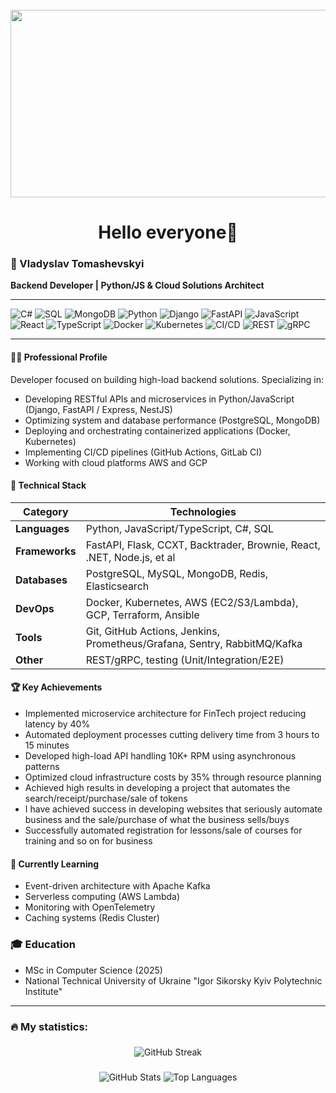 <br clear="both">

<div align="center">
  <img height="300" width="600" src="https://user-images.githubusercontent.com/74038190/225813708-98b745f2-7d22-48cf-9150-083f1b00d6c9.gif"  />
</div>

###

<h1 align="center">Hello everyone👋</h1>




### 🚀 Vladyslav Tomashevskyi

**Backend Developer | Python/JS & Cloud Solutions Architect**

---

![C#](https://img.shields.io/badge/-C%23-239120?logo=c-sharp&logoColor=white)
![SQL](https://img.shields.io/badge/-SQL-4479A1?logo=postgresql&logoColor=white)
![MongoDB](https://img.shields.io/badge/-MongoDB-47A248?logo=mongodb&logoColor=white)
![Python](https://img.shields.io/badge/-Python-3776AB?logo=python&logoColor=white)
![Django](https://img.shields.io/badge/-Django-092E20?logo=django&logoColor=white)
![FastAPI](https://img.shields.io/badge/-FastAPI-009688?logo=fastapi&logoColor=white)
![JavaScript](https://img.shields.io/badge/-JavaScript-F7DF1E?logo=javascript&logoColor=black)
![React](https://img.shields.io/badge/-React-61DAFB?logo=react&logoColor=white)
![TypeScript](https://img.shields.io/badge/-TypeScript-3178C6?logo=typescript&logoColor=white)
![Docker](https://img.shields.io/badge/-Docker-2496ED?logo=docker&logoColor=white)
![Kubernetes](https://img.shields.io/badge/-Kubernetes-326CE5?logo=kubernetes&logoColor=white)
![CI/CD](https://img.shields.io/badge/-CI/CD-2088FF?logo=githubactions&logoColor=white)
![REST](https://img.shields.io/badge/-REST%20API-FF6F00?logo=fastapi&logoColor=white)
![gRPC](https://img.shields.io/badge/-gRPC-448AFF?logo=grpc&logoColor=white)

---

#### 👨‍💻 Professional Profile
Developer focused on building high-load backend solutions. Specializing in:
- Developing RESTful APIs and microservices in Python/JavaScript (Django, FastAPI / Express, NestJS)
- Optimizing system and database performance (PostgreSQL, MongoDB)
- Deploying and orchestrating containerized applications (Docker, Kubernetes)
- Implementing CI/CD pipelines (GitHub Actions, GitLab CI)
- Working with cloud platforms AWS and GCP

#### 🔧 Technical Stack
| Category       | Technologies                                                                 |
|----------------|------------------------------------------------------------------------------|
| **Languages**  | Python, JavaScript/TypeScript, C#, SQL                                       |
| **Frameworks** | FastAPI, Flask, CCXT, Backtrader, Brownie, React, .NET, Node.js, et al       |
| **Databases**  | PostgreSQL, MySQL, MongoDB, Redis, Elasticsearch                             |
| **DevOps**     | Docker, Kubernetes, AWS (EC2/S3/Lambda), GCP, Terraform, Ansible             |
| **Tools**      | Git, GitHub Actions, Jenkins, Prometheus/Grafana, Sentry, RabbitMQ/Kafka     |
| **Other**      | REST/gRPC, testing (Unit/Integration/E2E)                                    |

#### 🏆 Key Achievements
- Implemented microservice architecture for FinTech project reducing latency by 40%
- Automated deployment processes cutting delivery time from 3 hours to 15 minutes
- Developed high-load API handling 10K+ RPM using asynchronous patterns
- Optimized cloud infrastructure costs by 35% through resource planning
- Achieved high results in developing a project that automates the search/receipt/purchase/sale of tokens
- I have achieved success in developing websites that seriously automate business and the sale/purchase of what the business sells/buys
- Successfully automated registration for lessons/sale of courses for training and so on for business

#### 🌱 Currently Learning
- Event-driven architecture with Apache Kafka
- Serverless computing (AWS Lambda)
- Monitoring with OpenTelemetry
- Caching systems (Redis Cluster)

### 🎓 Education
- MSc in Computer Science (2025)
- National Technical University of Ukraine "Igor Sikorsky Kyiv Polytechnic Institute"

---

###

<h3 align="left">🔥 My statistics:</h3>

###

<div align="center">
  <img src="https://streak-stats.demolab.com?user=Tomashevskyi-Vladyslav&theme=onedark&hide_border=False" alt="GitHub Streak" />
</div>

###

<div align="center">
  <img src="https://github-readme-stats.vercel.app/api?username=Tomashevskyi-Vladyslav&show_icons=true&theme=onedark" alt="GitHub Stats" />
  <img src="https://github-readme-stats.vercel.app/api/top-langs?username=Tomashevskyi-Vladyslav&locale=en&hide_title=false&layout=compact&card_width=320&langs_count=5&theme=dracula&hide_border=false&order=2%22%20height=%22150%22%20alt=%22languages%20graph" alt="Top Languages" />
  
</div>

